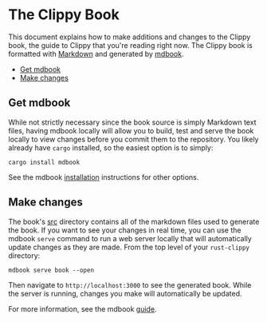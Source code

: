 # The Clippy Book

This document explains how to make additions and changes to the Clippy book, the
guide to Clippy that you're reading right now. The Clippy book is formatted with
[Markdown](https://www.markdownguide.org) and generated by
[mdbook](https://github.com/rust-lang/mdBook).

- [Get mdbook](#get-mdbook)
- [Make changes](#make-changes)

## Get mdbook

While not strictly necessary since the book source is simply Markdown text
files, having mdbook locally will allow you to build, test and serve the book
locally to view changes before you commit them to the repository. You likely
already have `cargo` installed, so the easiest option is to simply:

```shell
cargo install mdbook
```

See the mdbook [installation](https://github.com/rust-lang/mdBook#installation)
instructions for other options.

## Make changes

The book's
[src](https://github.com/rust-lang/rust-clippy/tree/master/book/src)
directory contains all of the markdown files used to generate the book. If you
want to see your changes in real time, you can use the mdbook `serve` command to
run a web server locally that will automatically update changes as they are
made. From the top level of your `rust-clippy` directory:

```shell
mdbook serve book --open
```

Then navigate to `http://localhost:3000` to see the generated book. While the
server is running, changes you make will automatically be updated.

For more information, see the mdbook
[guide](https://rust-lang.github.io/mdBook/).
